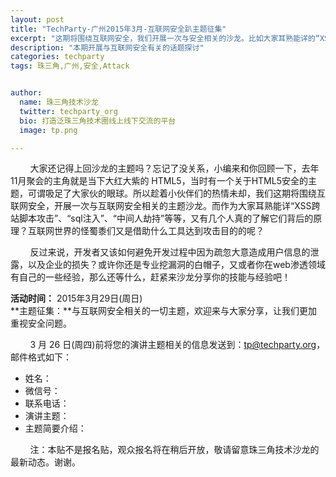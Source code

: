 ```yaml
---
layout: post
title: "TechParty-广州2015年3月-互联网安全趴主题征集"
excerpt: "这期将围绕互联网安全，我们开展一次与安全相关的沙龙。比如大家耳熟能详的“XSS跨站脚本攻击”、“sql注入”、“中间人劫持”"
description: "本期开展与互联网安全有关的话题探讨"
categories: techparty
tags: 珠三角,广州,安全,Attack


author:
  name: 珠三角技术沙龙
  twitter: techparty_org
  bio: 打造泛珠三角技术圈线上线下交流的平台
  image: tp.png

---
```

&nbsp;&nbsp;&nbsp;&nbsp;&nbsp;&nbsp;&nbsp;&nbsp;大家还记得上回沙龙的主题吗？忘记了没关系，小编来和你回顾一下，去年11月聚会的主角就是当下大红大紫的 HTML5，当时有一个关于HTML5安全的主题，可谓吸足了大家伙的眼球。所以趁着小伙伴们的热情未却，我们这期将围绕互联网安全，开展一次与互联网安全相关的主题沙龙。而作为大家耳熟能详“XSS跨站脚本攻击”、“sql注入”、“中间人劫持”等等，又有几个人真的了解它们背后的原理？互联网世界的怪蜀黍们又是借助什么工具达到攻击目的的呢？

&nbsp;&nbsp;&nbsp;&nbsp;&nbsp;&nbsp;&nbsp;&nbsp;反过来说，开发者又该如何避免开发过程中因为疏忽大意造成用户信息的泄露，以及企业的损失？或许你还是专业挖漏洞的白帽子，又或者你在web渗透领域有自己的一些经验，那么还等什么，赶紧来沙龙分享你的技能与经验吧！

**活动时间：** 2015年3月29日(周日)  
**主题征集：**与互联网安全相关的一切主题，欢迎来与大家分享，让我们更加重视安全问题。

&nbsp;&nbsp;&nbsp;&nbsp;&nbsp;&nbsp;&nbsp;&nbsp;3 月 26 日(周四)前将您的演讲主题相关的信息发送到：tp@techparty.org，邮件格式如下：

  * 姓名：
  * 微信号：
  * 联系电话：
  * 演讲主题：
  * 主题简要介绍：

&nbsp;&nbsp;&nbsp;&nbsp;&nbsp;&nbsp;&nbsp;&nbsp;注：本贴不是报名贴，观众报名将在稍后开放，敬请留意珠三角技术沙龙的最新动态。谢谢。
